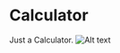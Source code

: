 # Calculator

Just a Calculator.
![Alt text](braceritchie/Calculator/app/Screenshot_20171206-134004.png?raw=true "")
